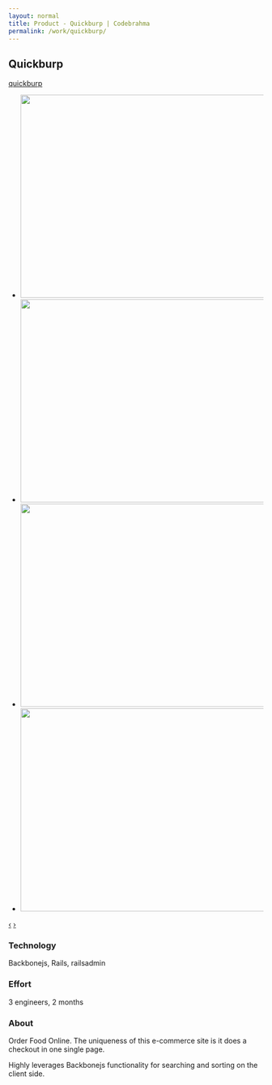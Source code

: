 ```yaml
---
layout: normal
title: Product - Quickburp | Codebrahma
permalink: /work/quickburp/
---
```


## Quickburp

[quickburp](http://quickburp.com)

<div class="jcarousel-wrapper">
  <div class="jcarousel">
    <ul>
      <li><img src="/images/work/quickburp/home.jpg" width="700" height="400" alt=""></li>
      <li><img src="/images/work/quickburp/hotels.jpg" width="700" height="400" alt=""></li>
      <li><img src="/images/work/quickburp/hotel.jpg" width="700" height="400" alt=""></li>
      <li><img src="/images/work/quickburp/order.jpg" width="700" height="400" alt=""></li>
    </ul>
  </div>

  <a href="#" class="jcarousel-control-prev" data-jcarouselcontrol="true" title="">‹</a>
  <a href="#" class="jcarousel-control-next" data-jcarouselcontrol="true" title="">›</a>
  <p class="jcarousel-pagination"> </p>
</div>

### Technology

Backbonejs, Rails, railsadmin

### Effort

3 engineers, 2 months

### About

Order Food Online. The uniqueness of this e-commerce site is it does a checkout
in one single page.

Highly leverages Backbonejs functionality for searching and sorting on the
client side.
